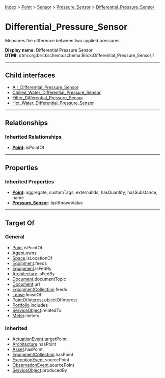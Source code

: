 [Index](../../../../index.md) > [Point](../../../Point.md) > [Sensor](../../Sensor.md) > [Pressure_Sensor](../Pressure_Sensor.md) > [Differential_Pressure_Sensor](#)
# Differential_Pressure_Sensor

Measures the difference between two applied pressures


**Display name:** Differential Pressure Sensor<br />
**DTMI:** dtmi:org:brickschema:schema:Brick:Differential_Pressure_Sensor;1

---

## Child interfaces
* [Air_Differential_Pressure_Sensor](Air-/Air_Differential_Pressure_Sensor.md)
* [Chilled_Water_Differential_Pressure_Sensor](Chilled_Water-.md)
* [Filter_Differential_Pressure_Sensor](Filter-.md)
* [Hot_Water_Differential_Pressure_Sensor](Hot_Water-/Hot_Water_Differential_Pressure_Sensor.md)

---

## Relationships

### Inherited Relationships
* **[Point](../../../Point.md):** isPointOf

---

## Properties

### Inherited Properties
* **[Point](../../../Point.md):** aggregate, customTags, externalIds, hasQuantity, hasSubstance, name
* **[Pressure_Sensor](../Pressure_Sensor.md):** lastKnownValue

---

## Target Of
### General
* [Point](../../../Point.md).isPointOf
* [Agent](../../../../Agent/Agent.md).owns
* [Space](../../../../Space/Space.md).isLocationOf
* [Equipment](../../../../Asset/Equipment/Equipment.md).feeds
* [Equipment](../../../../Asset/Equipment/Equipment.md).isFedBy
* [Architecture](../../../../Space/Architecture/Architecture.md).isFedBy
* [Document](../../../../Information/Document/Document.md).documentTopic
* [Document](../../../../Information/Document/Document.md).url
* [EquipmentCollection](../../../../Collection/Equipment-.md).feeds
* [Lease](../../../../Event/Lease.md).leaseOf
* [PointOfInterest](../../../../Information/PointOfInterest.md).objectOfInterest
* [Portfolio](../../../../Collection/Portfolio.md).includes
* [ServiceObject](../../../../Information/ServiceObject/ServiceObject.md).relatedTo
* [Meter](../../../../Asset/Equipment/Meter/Meter.md).meters
### Inherited
* [ActuationEvent](../../../../Event/Point-/ActuationEvent.md).targetPoint
* [Architecture](../../../../Space/Architecture/Architecture.md).hasPoint
* [Asset](../../../../Asset/Asset.md).hasPoint
* [EquipmentCollection](../../../../Collection/Equipment-.md).hasPoint
* [ExceptionEvent](../../../../Event/Point-/ExceptionEvent.md).sourcePoint
* [ObservationEvent](../../../../Event/Point-/ObservationEvent.md).sourcePoint
* [ServiceObject](../../../../Information/ServiceObject/ServiceObject.md).producedBy

